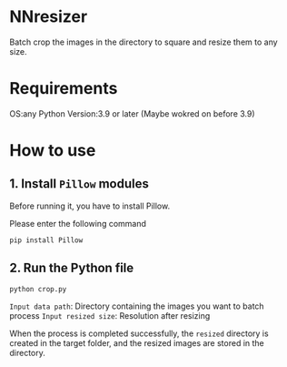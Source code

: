 # NNresizer
Batch crop the images in the directory to square and resize them to any size.

# Requirements
OS:any
Python Version:3.9 or later (Maybe wokred on before 3.9)

# How to use
## 1. Install `Pillow` modules
Before running it, you have to install Pillow.

Please enter the following command
```install
pip install Pillow
```

## 2. Run the Python file
```
python crop.py
```

`Input data path`: Directory containing the images you want to batch process
`Input resized size`: Resolution after resizing

When the process is completed successfully, the `resized` directory is created in the target folder, and the resized images are stored in the directory.
